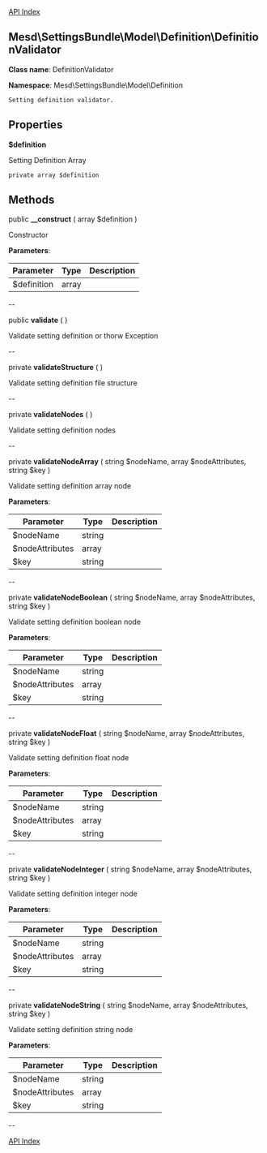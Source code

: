 [API Index](ApiIndex.md)


Mesd\SettingsBundle\Model\Definition\DefinitionValidator
---------------


**Class name**: DefinitionValidator

**Namespace**: Mesd\SettingsBundle\Model\Definition







    Setting definition validator.

    





Properties
----------


**$definition**

Setting Definition Array



    private array $definition






Methods
-------


public **__construct** ( array $definition )


Constructor








**Parameters**:

| Parameter | Type | Description |
|-----------|------|-------------|
| $definition | array |  |

--

public **validate** (  )


Validate setting definition or thorw Exception








--

private **validateStructure** (  )


Validate setting definition file structure








--

private **validateNodes** (  )


Validate setting definition nodes








--

private **validateNodeArray** ( string $nodeName, array $nodeAttributes, string $key )


Validate setting definition array node








**Parameters**:

| Parameter | Type | Description |
|-----------|------|-------------|
| $nodeName | string |  |
| $nodeAttributes | array |  |
| $key | string |  |

--

private **validateNodeBoolean** ( string $nodeName, array $nodeAttributes, string $key )


Validate setting definition boolean node








**Parameters**:

| Parameter | Type | Description |
|-----------|------|-------------|
| $nodeName | string |  |
| $nodeAttributes | array |  |
| $key | string |  |

--

private **validateNodeFloat** ( string $nodeName, array $nodeAttributes, string $key )


Validate setting definition float node








**Parameters**:

| Parameter | Type | Description |
|-----------|------|-------------|
| $nodeName | string |  |
| $nodeAttributes | array |  |
| $key | string |  |

--

private **validateNodeInteger** ( string $nodeName, array $nodeAttributes, string $key )


Validate setting definition integer node








**Parameters**:

| Parameter | Type | Description |
|-----------|------|-------------|
| $nodeName | string |  |
| $nodeAttributes | array |  |
| $key | string |  |

--

private **validateNodeString** ( string $nodeName, array $nodeAttributes, string $key )


Validate setting definition string node








**Parameters**:

| Parameter | Type | Description |
|-----------|------|-------------|
| $nodeName | string |  |
| $nodeAttributes | array |  |
| $key | string |  |

--

[API Index](ApiIndex.md)
